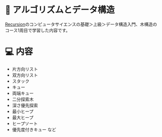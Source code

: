 # 📍 アルゴリズムとデータ構造
[Recursion](https://recursionist.io/)のコンピュータサイエンスの基礎＞上級＞データ構造入門、木構造のコース1周目で学習した内容です。
     
# 💻 内容　
* 片方向リスト
* 双方向リスト
* スタック
* キュー
* 両端キュー
* 二分探索木
* 深さ優先探索
* 最小ヒープ
* 最大ヒープ
* ヒープソート
* 優先度付きキュー など
